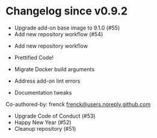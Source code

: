 # Changelog since v0.9.2
- Upgrade add-on base image to 9.1.0 (#55) 
- Add new repository workflow (#54)

* Add new repository workflow

* Prettified Code!

* Migrate Docker build arguments

* Address add-on lint errors

* Documentation tweaks

Co-authored-by: frenck <frenck@users.noreply.github.com> 
- Upgrade Code of Conduct (#53) 
- Happy New Year (#52) 
- Cleanup repository (#51) 
